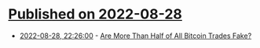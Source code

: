 # [Published on 2022-08-28](index.md)

* [2022-08-28, 22:26:00](https://news.slashdot.org/story/22/08/28/2158206/are-more-than-half-of-all-bitcoin-trades-fake?utm_source=rss1.0mainlinkanon&utm_medium=feed) - [Are More Than Half of All Bitcoin Trades Fake?](https://news.slashdot.org/story/22/08/28/2158206/are-more-than-half-of-all-bitcoin-trades-fake?utm_source=rss1.0mainlinkanon&utm_medium=feed)
